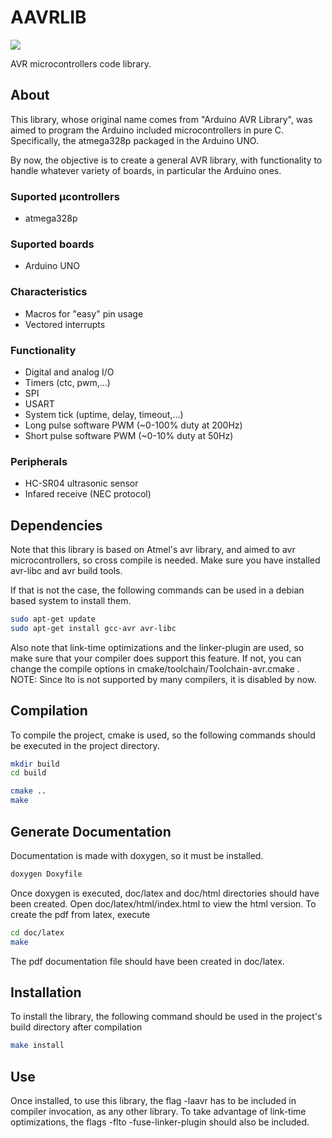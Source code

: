 # AAVRLIB
![](https://travis-ci.org/Kuronogard/aavrlib.svg?branch=master)

AVR microcontrollers code library.

## About
This library, whose original name comes from "Arduino AVR Library", was aimed to program the Arduino included microcontrollers in pure C. Specifically, the atmega328p packaged in the Arduino UNO.

By now, the objective is to create a general AVR library, with functionality to handle whatever variety of boards, in particular the Arduino ones. 


### Suported μcontrollers
* atmega328p

### Suported boards
* Arduino UNO

### Characteristics
 * Macros for "easy" pin usage
 * Vectored interrupts

### Functionality
* Digital and analog I/O
* Timers (ctc, pwm,...)
* SPI
* USART
* System tick (uptime, delay, timeout,...)
* Long pulse software PWM (~0-100% duty at 200Hz)
* Short pulse software PWM (~0-10% duty at 50Hz)

### Peripherals
* HC-SR04 ultrasonic sensor
* Infared receive (NEC protocol)


## Dependencies
Note that this library is based on Atmel's avr library, and aimed to avr microcontrollers, so cross compile is needed.
Make sure you have installed avr-libc and avr build tools.

If that is not the case, the following commands can be used in a debian based system to install them.
```bash
sudo apt-get update
sudo apt-get install gcc-avr avr-libc
```
Also note that link-time optimizations and the linker-plugin are used, so make sure that your compiler does support this feature. If not, you can change the compile options in cmake/toolchain/Toolchain-avr.cmake . 
NOTE: Since lto is not supported by many compilers, it is disabled by now.


## Compilation
To compile the project, cmake is used, so the following commands should be executed in the project directory.
```bash
mkdir build
cd build

cmake ..
make
```

## Generate Documentation
Documentation is made with doxygen, so it must be installed.
```bash
doxygen Doxyfile
```
Once doxygen is executed, doc/latex and doc/html directories should have been created. Open doc/latex/html/index.html to view the html version. To create the pdf from latex, execute
```bash
cd doc/latex
make
```
The pdf documentation file should have been created in doc/latex.

## Installation
To install the library, the following command should be used in the project's build directory after compilation
```bash
make install
```

## Use
Once installed, to use this library, the flag -laavr has to be included in compiler invocation, as any other library. To take advantage of link-time optimizations, the flags -flto -fuse-linker-plugin should also be included.
